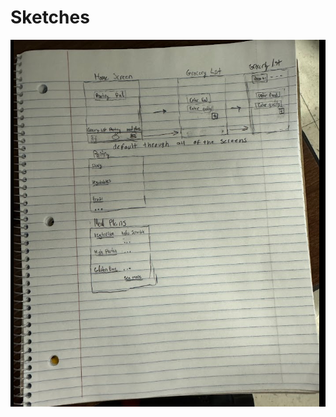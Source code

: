 # Sketches
![Sketches](https://github.com/ChicoState/ux-kitchen-pantry/raw/main/sketches/ux%20final.png)

